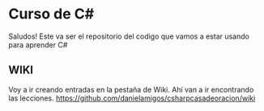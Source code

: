 # Curso de C#
Saludos! Este va ser el repositorio del codigo que vamos a estar usando para aprender C#

## WIKI
Voy a ir creando entradas en la pestaña de Wiki. Ahí van a ir encontrando las lecciones. 
https://github.com/danielamigos/csharpcasadeoracion/wiki
